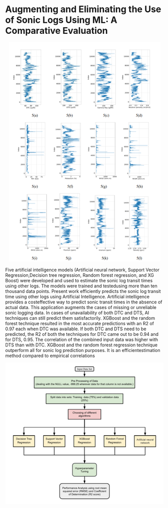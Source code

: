 # Augmenting and Eliminating the Use of Sonic Logs Using ML: A Comparative Evaluation

<p align="center">
<img src="logs.png" />
</p>

Five artificial intelligence models (Artificial neural network, Support Vector Regression,Decision tree regression, Random forest regression, and XG Boost) were developed and used to estimate the sonic log transit times using other logs.  The models were trained and testedusing more than ten thousand data points.  Present work efficiently predicts the sonic log transit time using other logs using Artificial Intelligence.  Artificial intelligence provides a costeffective way to predict sonic transit times in the absence of actual data. This application augments the cases of missing or unreliable sonic logging data. In cases of unavailability of both DTC and DTS, AI techniques can still predict them satisfactorily. XGBoost and the random forest technique resulted in the most accurate predictions with an R2 of 0.97 each when DTC was available. If both DTC and DTS need to be predicted, the R2 of both the techniques for DTC came out to be 0.94 and for DTS, 0.95. The correlation of the combined input data was higher with DTS than with DTC. XGBoost and the random forest regression technique outperform all for sonic log prediction purposes. It is an efficientestimation method compared to empirical correlations

<p align="center">
<img src="flow.png" />
</p>
